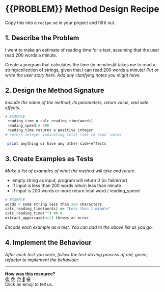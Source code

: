 # {{PROBLEM}} Method Design Recipe

Copy this into a `recipe.md` in your project and fill it out.

## 1. Describe the Problem

I want to make an estimate of reading time for a text, assuming that the user read 200 words a minute.

Create a program that calculates the time (in minutes)it takes me to read a string/collection of strings, given that I can read 200 words a minute/
_Put or write the user story here. Add any clarifying notes you might have._

## 2. Design the Method Signature

_Include the name of the method, its parameters, return value, and side effects._

```ruby
# EXAMPLE
 reading_time = calc_reading_time(words)
 reading_speed = 200
 reading_time returns a positive integer
# return integer indicating total time to read `words`

 print anything or have any other side-effects
```

## 3. Create Examples as Tests

_Make a list of examples of what the method will take and return._

- empty string as input, program will return 0 (or fail/error)
- if input is less than 200 words return less than minute
- if input is 200 words or more return total word / reading_speed

```ruby
# EXAMPLE
words = some string less than 200 characters
calc_reading_time(words) => "Less than 1 minute"
calc_reading_time("") => 0
extract_uppercase(nil) throws an error
```

_Encode each example as a test. You can add to the above list as you go._

## 4. Implement the Behaviour

_After each test you write, follow the test-driving process of red, green, refactor to implement the behaviour._

<!-- BEGIN GENERATED SECTION DO NOT EDIT -->

---

**How was this resource?**  
[😫](https://airtable.com/shrUJ3t7KLMqVRFKR?prefill_Repository=makersacademy%2Fgolden-square&prefill_File=resources%2Fsingle_method_recipe_template.md&prefill_Sentiment=😫) [😕](https://airtable.com/shrUJ3t7KLMqVRFKR?prefill_Repository=makersacademy%2Fgolden-square&prefill_File=resources%2Fsingle_method_recipe_template.md&prefill_Sentiment=😕) [😐](https://airtable.com/shrUJ3t7KLMqVRFKR?prefill_Repository=makersacademy%2Fgolden-square&prefill_File=resources%2Fsingle_method_recipe_template.md&prefill_Sentiment=😐) [🙂](https://airtable.com/shrUJ3t7KLMqVRFKR?prefill_Repository=makersacademy%2Fgolden-square&prefill_File=resources%2Fsingle_method_recipe_template.md&prefill_Sentiment=🙂) [😀](https://airtable.com/shrUJ3t7KLMqVRFKR?prefill_Repository=makersacademy%2Fgolden-square&prefill_File=resources%2Fsingle_method_recipe_template.md&prefill_Sentiment=😀)  
Click an emoji to tell us.

<!-- END GENERATED SECTION DO NOT EDIT -->
